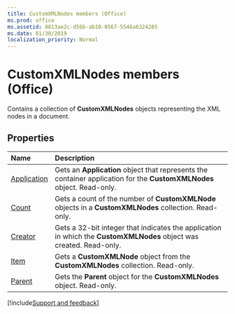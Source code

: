 ```yaml
---
title: CustomXMLNodes members (Office)
ms.prod: office
ms.assetid: 8813ae2c-d56b-ab10-0567-5546a6324285
ms.date: 01/30/2019
localization_priority: Normal
---
```



# CustomXMLNodes members (Office)

Contains a collection of **CustomXMLNodes** objects representing the XML nodes in a document.


## Properties

|Name|Description|
|:-----|:-----|
|[Application](../../Office.CustomXMLNodes.Application.md)|Gets an **Application** object that represents the container application for the **CustomXMLNodes** object. Read-only.|
|[Count](../../Office.CustomXMLNodes.Count.md)|Gets a count of the number of **CustomXMLNode** objects in a **CustomXMLNodes** collection. Read-only.|
|[Creator](../../Office.CustomXMLNodes.Creator.md)|Gets a 32-bit integer that indicates the application in which the **CustomXMLNodes** object was created. Read-only.|
|[Item](../../Office.CustomXMLNodes.Item.md)|Gets a **CustomXMLNode** object from the **CustomXMLNodes** collection. Read-only.|
|[Parent](../../Office.CustomXMLNodes.Parent.md)|Gets the **Parent** object for the **CustomXMLNodes** object. Read-only.|

[!include[Support and feedback](~/includes/feedback-boilerplate.md)]
